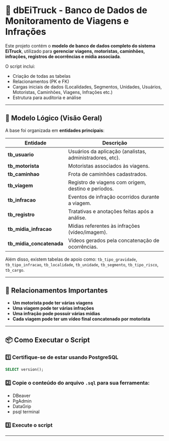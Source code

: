 # 🚚 dbEiTruck - Banco de Dados de Monitoramento de Viagens e Infrações

Este projeto contém o **modelo de banco de dados completo do sistema EiTruck**, utilizado para **gerenciar viagens, motoristas, caminhões, infrações, registros de ocorrências e mídia associada**.

O script inclui:
- Criação de todas as tabelas
- Relacionamentos (PK e FK)
- Cargas iniciais de dados (Localidades, Segmentos, Unidades, Usuários, Motoristas, Caminhões, Viagens, Infrações etc.)
- Estrutura para auditoria e análise

---

## 🧱 Modelo Lógico (Visão Geral)

A base foi organizada em **entidades principais**:

| Entidade | Descrição |
|---------|-----------|
| **tb_usuario** | Usuários da aplicação (analistas, administradores, etc). |
| **tb_motorista** | Motoristas associados às viagens. |
| **tb_caminhao** | Frota de caminhões cadastrados. |
| **tb_viagem** | Registro de viagens com origem, destino e períodos. |
| **tb_infracao** | Eventos de infração ocorridos durante a viagem. |
| **tb_registro** | Tratativas e anotações feitas após a análise. |
| **tb_midia_infracao** | Mídias referentes às infrações (vídeo/imagem). |
| **tb_midia_concatenada** | Vídeos gerados pela concatenação de ocorrências. |

Além disso, existem tabelas de apoio como:
`tb_tipo_gravidade`, `tb_tipo_infracao`, `tb_localidade`, `tb_unidade`, `tb_segmento`, `tb_tipo_risco`, `tb_cargo`.

---

## 🔗 Relacionamentos Importantes

- **Um motorista pode ter várias viagens**
- **Uma viagem pode ter várias infrações**
- **Uma infração pode possuir várias mídias**
- **Cada viagem pode ter um vídeo final concatenado por motorista**

---

## 📦 Como Executar o Script

### 1️⃣ Certifique-se de estar usando PostgreSQL
```sql
SELECT version();
```

### 2️⃣ Copie o conteúdo do arquivo `.sql` para sua ferramenta:
- DBeaver
- PgAdmin
- DataGrip
- psql terminal

### 3️⃣ Execute o script

---

